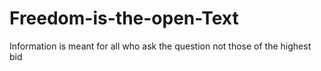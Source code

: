 # Freedom-is-the-open-Text
Information is meant for all who ask the question not those of the highest bid
